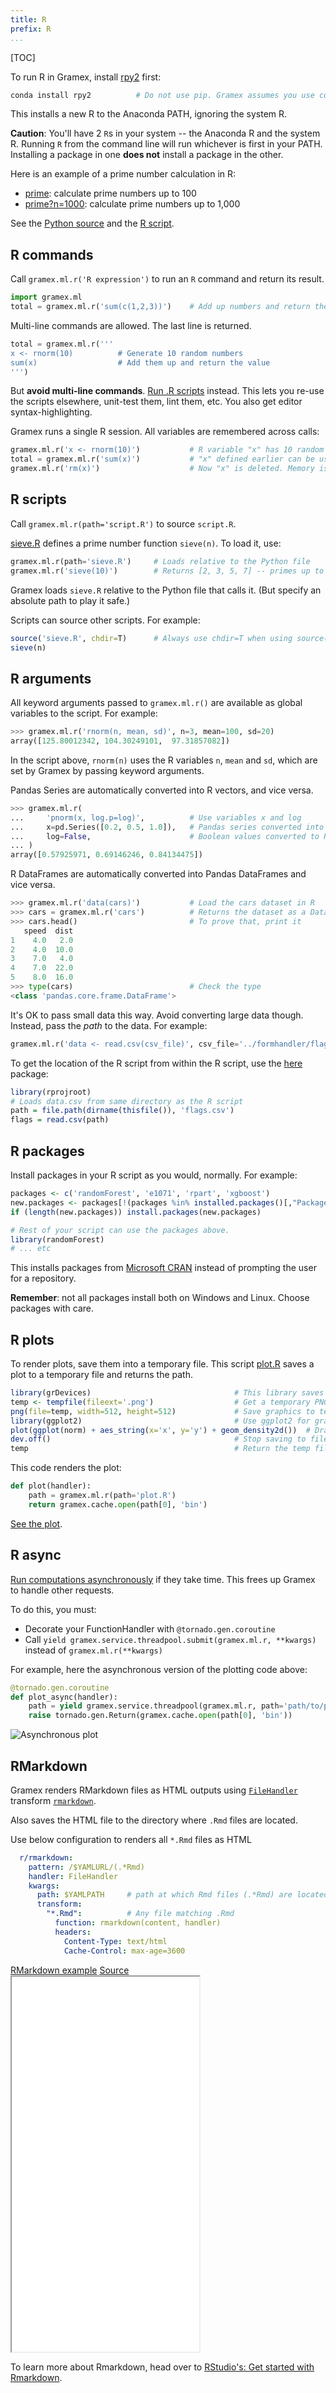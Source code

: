 ```yaml
---
title: R
prefix: R
...
```


[TOC]

To run R in Gramex, install [rpy2](https://rpy2.readthedocs.io/) first:

```bash
conda install rpy2          # Do not use pip. Gramex assumes you use conda
```

This installs a new R to the Anaconda PATH, ignoring the system R.

**Caution**: You'll have 2 `R`s in your system -- the Anaconda R and the system
R. Running `R` from the command line will run whichever is first in your PATH.
Installing a package in one **does not** install a package in the other.

Here is an example of a prime number calculation in R:

- [prime](prime): calculate prime numbers up to 100
- [prime?n=1000](prime?n=1000): calculate prime numbers up to 1,000

See the [Python source](rcalc.py) and the [R script](sieve.R).

## R commands

Call `gramex.ml.r('R expression')` to run an `R` command and return its result.

```python
import gramex.ml
total = gramex.ml.r('sum(c(1,2,3))')    # Add up numbers and return the result
```

Multi-line commands are allowed. The last line is returned.

```python
total = gramex.ml.r('''
x <- rnorm(10)          # Generate 10 random numbers
sum(x)                  # Add them up and return the value
''')
```

But **avoid multi-line commands**. [Run .R scripts](#r-scripts)
instead. This lets you re-use the scripts elsewhere, unit-test them, lint them,
etc. You also get editor syntax-highlighting.

Gramex runs a single R session. All variables are remembered across calls:

```python
gramex.ml.r('x <- rnorm(10)')           # R variable "x" has 10 random numbers
total = gramex.ml.r('sum(x)')           # "x" defined earlier can be used
gramex.ml.r('rm(x)')                    # Now "x" is deleted. Memory is released
```

## R scripts

Call `gramex.ml.r(path='script.R')` to source `script.R`.

[sieve.R](sieve.R) defines a prime number function
`sieve(n)`. To load it, use:

```python
gramex.ml.r(path='sieve.R')     # Loads relative to the Python file
gramex.ml.r('sieve(10)')        # Returns [2, 3, 5, 7] -- primes up to 10
```

Gramex loads `sieve.R` relative to the Python file that calls it. (But specify
an absolute path to play it safe.)

Scripts can source other scripts. For example:

```R
source('sieve.R', chdir=T)      # Always use chdir=T when using source()
sieve(n)
```

## R arguments

All keyword arguments passed to `gramex.ml.r()` are available as global
variables to the script. For example:

```python
>>> gramex.ml.r('rnorm(n, mean, sd)', n=3, mean=100, sd=20)
array([125.80012342, 104.30249101,  97.31857082])
```

In the script above, `rnorm(n)` uses the R variables `n`, `mean` and `sd`, which
are set by Gramex by passing keyword arguments.

Pandas Series are automatically converted into R vectors, and vice versa.

```python
>>> gramex.ml.r(
...     'pnorm(x, log.p=log)',          # Use variables x and log
...     x=pd.Series([0.2, 0.5, 1.0]),   # Pandas series converted into a vector
...     log=False,                      # Boolean values converted to R booleans
... )
array([0.57925971, 0.69146246, 0.84134475])
```

R DataFrames are automatically converted into Pandas DataFrames and vice versa.

```python
>>> gramex.ml.r('data(cars)')           # Load the cars dataset in R
>>> cars = gramex.ml.r('cars')          # Returns the dataset as a DataFrame
>>> cars.head()                         # To prove that, print it
   speed  dist
1    4.0   2.0
2    4.0  10.0
3    7.0   4.0
4    7.0  22.0
5    8.0  16.0
>>> type(cars)                          # Check the type
<class 'pandas.core.frame.DataFrame'>
```

It's OK to pass small data this way. Avoid converting large data though.
Instead, pass the *path* to the data. For example:

```python
gramex.ml.r('data <- read.csv(csv_file)', csv_file='../formhandler/flags.csv')
```

To get the location of the R script from within the R script, use the [here](https://www.rdocumentation.org/packages/here/versions/0.1) package:

```R
library(rprojroot)
# Loads data.csv from same directory as the R script
path = file.path(dirname(thisfile()), 'flags.csv')
flags = read.csv(path)
```

## R packages

Install packages in your R script as you would, normally. For example:

```R
packages <- c('randomForest', 'e1071', 'rpart', 'xgboost')
new.packages <- packages[!(packages %in% installed.packages()[,"Package"])]
if (length(new.packages)) install.packages(new.packages)

# Rest of your script can use the packages above.
library(randomForest)
# ... etc
```

This installs packages from [Microsoft CRAN](https://cran.microsoft.com/)
instead of prompting the user for a repository.

**Remember**: not all packages install both on Windows and Linux. Choose
packages with care.

## R plots

To render plots, save them into a temporary file. This script [plot.R](plot.R)
saves a plot to a temporary file and returns the path.

```R
library(grDevices)                                # This library saves to files
temp <- tempfile(fileext='.png')                  # Get a temporary PNG file name
png(file=temp, width=512, height=512)             # Save graphics to temp file
library(ggplot2)                                  # Use ggplot2 for graphics
plot(ggplot(norm) + aes_string(x='x', y='y') + geom_density2d())  # Draw the plot
dev.off()                                         # Stop saving to file
temp                                              # Return the temp file path
```

This code renders the plot:

```python
def plot(handler):
    path = gramex.ml.r(path='plot.R')
    return gramex.cache.open(path[0], 'bin')
```

[See the plot](plot.png).

## R async

[Run computations asynchronously](../functionhandler/#asynchronous-functions) if
they take time. This frees up Gramex to handle other requests.

To do this, you must:

- Decorate your FunctionHandler with `@tornado.gen.coroutine`
- Call `yield gramex.service.threadpool.submit(gramex.ml.r, **kwargs)` instead
  of `gramex.ml.r(**kwargs)`

For example, here the asynchronous version of the plotting code above:

```python
@tornado.gen.coroutine
def plot_async(handler):
    path = yield gramex.service.threadpool(gramex.ml.r, path='path/to/plot.R')
    raise tornado.gen.Return(gramex.cache.open(path[0], 'bin'))
```

![Asynchronous plot](plot_async.png)

## RMarkdown

Gramex renders RMarkdown files as HTML outputs using
[`FileHandler`](../filehandler/#transforming-content)
transform [`rmarkdown`](http://github.com/gramener/gramex/blob/master/gramex/transforms/rmarkdown.py).

Also saves the HTML file to the directory where `.Rmd` files are located.

Use below configuration to renders all `*.Rmd` files as HTML

```yaml
  r/rmarkdown:
    pattern: /$YAMLURL/(.*Rmd)
    handler: FileHandler
    kwargs:
      path: $YAMLPATH     # path at which Rmd files (.*Rmd) are located
      transform:
        "*.Rmd":          # Any file matching .Rmd
          function: rmarkdown(content, handler)
          headers:
            Content-Type: text/html
            Cache-Control: max-age=3600
```

<div class="example">
  <a class="example-demo" href="RMarkdown-story.Rmd" target="_blank">RMarkdown example</a>
  <a class="example-src" href="http://github.com/gramener/gramex/blob/master/gramex/apps/guide/r/RMarkdown-story.Rmd">Source</a>
</div>

<iframe class="w-100" src="RMarkdown-story.Rmd" style="height: 600px !important"></iframe>

To learn more about Rmarkdown, head over to
[RStudio's: Get started with Rmarkdown](https://rmarkdown.rstudio.com/lesson-1.html).
